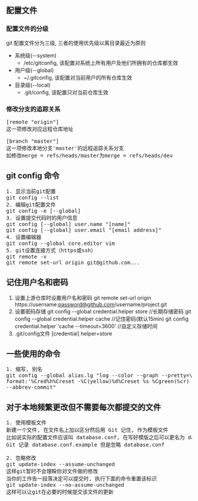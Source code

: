 ## 配置文件

### 配置文件的分级
git 配置文件分为三级, 三者的使用优先级以离目录最近为原则

+ 系统级(--system)
    + /etc/gitconfig, 该配置对系统上所有用户及他们所拥有的仓库都生效
+ 用户级(--global)
    + ~/.gitconfig, 该配置对当前用户的所有仓库生效
+ 目录级(--local)
    + .git/config, 该配置只对当前仓库生效

### 修改分支的追踪关系
<pre>
[remote "origin"] 
这一项修改对应远程仓库地址

[branch "master"] 
这一项修改本地分支'master'的远程追踪关系分支
如修改merge = refs/heads/master为merge = refs/heads/dev
</pre>

## git config 命令
<pre>
1. 显示当前git配置
git config --list
2. 编辑git配置文件
git config -e [--global]
3. 设置提交代码时的用户信息
git config [--global] user.name "[name]"
git config [--global] user.email "[email address]"
4. 设置编辑器
git config --global core.editor vim
5. git设置连接方式（https或ssh）
git remote -v
git remote set-url origin git@github.com...
</pre>

## 记住用户名和密码
1. 设置上游仓库时设置用户名和密码
git remote set-url origin https://username:password@github.com/username/project.git
2. 设置密码存储
git config --global credential.helper store  //长期存储密码
git config --global credential.helper cache  //记住密码(默认15min)
git config credential.helper 'cache --timeout=3600'  //自定义存储时间
3. .git/config文件
[credential]
  helper=store

## 一些使用的命令
<pre>
1. 缩写, 别名
git config --global alias.lg "log --color --graph --pretty=\ 
format:'%Cred%h%Creset -%C(yellow)%d%Creset %s %Cgreen(%cr) %C(bold blue)<%an>%Creset'\ 
--abbrev-commit"
</pre>

## 对于本地频繁更改但不需要每次都提交的文件
<pre>
1. 使用模板文件
新建一个文件, 在文件名上加以区分然后用 Git 记住, 作为模板文件
比如说实际的配置文件应该叫 database.conf, 在写好模版之后可以更名为 database.conf.example
Git 记录 database.conf.example 但是忽略 database.conf

2. 忽略修改
git update-index --assume-unchanged
这样git暂时不会理睬你对文件做的修改 
当你的工作告一段落决定可以提交时, 执行下面的命令重置该标识
git update-index --no-assume-unchanged
这样可以让git在必要的时候提交该文件的更新
</pre>
